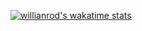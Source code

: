 [![willianrod's wakatime stats](https://github-readme-stats.vercel.app/api/wakatime?username=fzdwx)](https://github.com/anuraghazra/github-readme-stats)

